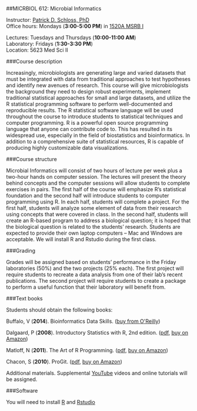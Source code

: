 ##MICRBIOL 612:  Microbial Informatics

Instructor:  [Patrick D. Schloss, PhD](http://www.med.umich.edu/microbio/bio/images/schloss.jpg)                       
Office hours:  Mondays (**3:00-5:00 PM**) in [1520A MSRB I](http://campusinfo.umich.edu/campusmap) 

Lectures:  Tuesdays and Thursdays (**10:00-11:00 AM**)                                  
Laboratory:  Fridays (**1:30-3:30 PM**)                                       
Location: 5623 Med Sci II                                   



###Course description

Increasingly, microbiologists are generating large and varied datasets that must be integrated with data from traditional approaches to test hypotheses and identify new avenues of research.  This course will give microbiologists the background they need to design robust experiments, implement traditional statistical approaches for small and large datasets, and utilize the R statistical programming software to perform well-documented and reproducible results.  The R statistical software language will be used throughout the course to introduce students to statistical techniques and computer programming.  R is a powerful open source programming language that anyone can contribute code to.  This has resulted in its widespread use, especially in the field of biostatistics and bioinformatics.  In addition to a comprehensive suite of statistical resources, R is capable of producing highly customizable data visualizations.

###Course structure

Microbial Informatics will consist of two hours of lecture per week plus a two-hour hands on computer session.  The lectures will present the theory behind concepts and the computer sessions will allow students to complete exercises in pairs.  The first half of the course will emphasize R’s statistical foundation and the second half will introduce students to computer programming using R.  In each half, students will complete a project.  For the first half, students will analyze some element of data from their research using concepts that were covered in class.  In the second half, students will create an R-based program to address a biological question; it is hoped that the biological question is related to the students’ research.  Students are expected to provide their own laptop computers – Mac and Windows are acceptable.  We will install R and Rstudio during the first class.

###Grading

Grades will be assigned based on students’ performance in the Friday laboratories (50%) and the two projects (25% each). The first project will require students to recreate a data analysis from one of their lab’s recent publications. The second project will require students to create a package to perform a useful function that their laboratory will benefit from.

###Text books

Students should obtain the following books:

Buffalo, V (**2014**). Bioinformatics Data Skills. ([buy from O'Reilly](http://shop.oreilly.com/product/0636920030157.do))

Dalgaard, P (**2008**).  Introductory Statistics with R, 2nd edition. ([pdf](http://www.academia.dk/BiologiskAntropologi/Epidemiologi/PDF/Introductory_Statistics_with_R__2nd_ed.pdf), [buy on Amazon](http://www.amazon.com/Introductory-Statistics-R-Computing/dp/0387954759)) 

Matloff, N  (**2011**).  The Art of R Programming. ([pdf](http://www.google.com/url?sa=t&rct=j&q=&esrc=s&source=web&cd=1&ved=0CCAQFjAA&url=http%3A%2F%2Fsens.tistory.com%2Fattachment%2Fcfile8.uf%402375DC3D515423F9110CA1.pdf&ei=E-8FVO6dAYmnggSttoD4Bg&usg=AFQjCNE1UmWRG3i9ugNDSXN2WjRSTkkUjA&sig2=U958L8LG42vuhHdPKKBHHw&bvm=bv.74115972,d.eXY), [buy on Amazon](http://www.amazon.com/Art-Programming-Statistical-Software-Design/dp/1593273843/ref=sr_1_1?s=books&ie=UTF8&qid=1409674972&sr=1-1&keywords=the+art+of+r+programming)) 


Chacon, S (**2010**). ProGit.  ([pdf](http://git-scm.com/book), [buy on Amazon](http://www.amazon.com/Pro-Git-Scott-Chacon/dp/1430218339))

Additional materials. Supplemental [YouTube](https://www.youtube.com/) videos and online tutorials will be assigned.
 
###Software

You will need to install [R](http://www.r-project.org/) and [Rstudio](http://www.rstudio.com/products/rstudio/download/)
